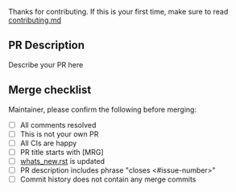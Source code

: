 Thanks for contributing. If this is your first time,
make sure to read [contributing.md](https://github.com/mne-tools/mne-bids/blob/master/CONTRIBUTING.md)

PR Description
--------------

Describe your PR here

Merge checklist
---------------

Maintainer, please confirm the following before merging:

- [ ] All comments resolved
- [ ] This is not your own PR
- [ ] All CIs are happy
- [ ] PR title starts with [MRG]
- [ ] [whats_new.rst](https://github.com/mne-tools/mne-bids/blob/master/doc/whats_new.rst) is updated
- [ ] PR description includes phrase "closes <#issue-number>"
- [ ] Commit history does not contain any merge commits
